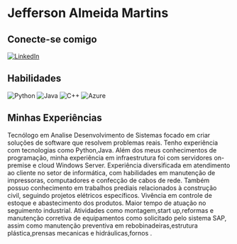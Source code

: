 
# Jefferson Almeida Martins

## Conecte-se comigo
[![LinkedIn](https://img.shields.io/badge/LinkedIn-000?style=for-the-badge&logo=linkedin&logoColor=0E76A8)](https://www.linkedin.com/in/jefferson-martins-92a85ba8/)

## Habilidades

![Python](https://img.shields.io/badge/Python-000?style=for-the-badge&logo=python)
![Java](https://img.shields.io/badge/Java-000?style=for-the-badge&logo=java)
![C++](https://img.shields.io/badge/C%2B%2B-000?style=for-the-badge&logo=c%2B%2B&logoColor=00599C)
![Azure](https://img.shields.io/badge/Azure-000?style=for-the-badge&logo=azure)


## Minhas Experiências

Tecnólogo em Analise Desenvolvimento de Sistemas focado em criar soluções de software que resolvem problemas reais. Tenho experiência com tecnologias como Python,Java.
Além dos meus conhecimentos de programação, minha experiência em infraestrutura foi com servidores on-premise e cloud Windows Server.
Experiência diversificada em atendimento ao cliente no setor de informática, com habilidades em manutenção de impressoras, computadores e confecção de cabos de rede. 
Também possuo conhecimento em trabalhos prediais relacionados à construção civil, seguindo projetos elétricos específicos.
Vivência em controle de estoque e abastecimento dos produtos.
Maior tempo de atuação no seguimento industrial. Atividades como montagem,start up,reformas e manutenção corretiva de equipamentos como solicitado pelo sistema SAP, assim como manutenção preventiva em rebobinadeiras,estrutura plástica,prensas mecanicas e hidráulicas,fornos .